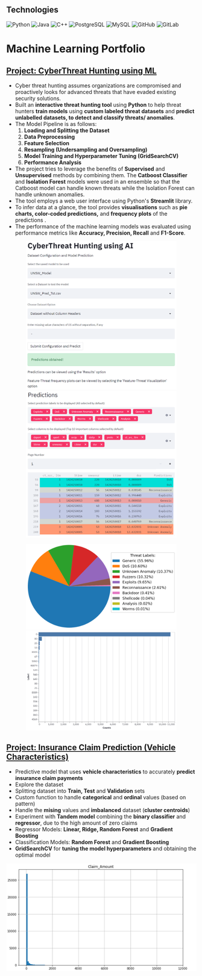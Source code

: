 
## Technologies

![Python](https://img.shields.io/badge/-Python-black?style=flat-square&logo=Python)
![Java](https://img.shields.io/badge/-java-E34A86?style=flat-square&logo=java)
![C++](https://img.shields.io/badge/-C++-00599C?style=flat-square&logo=c)
![PostgreSQL](https://img.shields.io/badge/-PostgreSQL-336791?style=flat-square&logo=postgresql)
![MySQL](https://img.shields.io/badge/-MySQL-black?style=flat-square&logo=mysql)
![GitHub](https://img.shields.io/badge/-GitHub-181717?style=flat-square&logo=github)
![GitLab](https://img.shields.io/badge/-GitLab-FCA121?style=flat-square&logo=gitlab)

# Machine Learning Portfolio

## [Project: CyberThreat Hunting using ML](https://github.com/tevinjose97/Machine-Learning-Projects/tree/main/CyberThreat-Hunting_using_ML)
* Cyber threat hunting assumes organizations are compromised and proactively looks for advanced threats that have evaded existing security solutions.
* Built an **interactive threat hunting tool** using **Python** to help threat hunters **train models** using **custom labeled threat datasets** and **predict unlabelled datasets, to detect and classify threats/ anomalies**.
* The Model Pipeline is as follows:
   1. **Loading and Splitting the Dataset**
   2. **Data Preprocessing**
   3. **Feature Selection**
   4. **Resampling (Undersampling and Oversampling)**
   5. **Model Training and Hyperparameter Tuning (GridSearchCV)**
   6. **Performance Analysis**
* The project tries to leverage the benefits of **Supervised** and **Unsupervised** methods by combining them. The **Catboost Classifier** and **Isolation Forest** models were used in an ensemble so that the Catboost model can handle known threats while the Isolation Forest can handle unknown anomalies.
* The tool employs a web user interface using Python's **Streamlit** library.
* To infer data at a glance, the tool provides **visualisations** such as **pie charts, color-coded predictions,** and **frequency plots** of the predictions .
* The performance of the machine learning models was evaluated using performance metrics like **Accuracy, Precision, Recall** and **F1-Score**.

<p align="center">
  <img src="/Images/threat_anomaly_pred_ui.png" width="400" />
  <img src="/Images/predictions_table.png" width="400" />
</p>

<p align="center">
  <img src="/Images/unsw_piechart.png" width="400" /> 
  <img src="/Images/unsw_feat_threat_results.png" width="400" />
</p>

## [Project: Insurance Claim Prediction (Vehicle Characteristics)](https://github.com/tevinjose97/Machine-Learning-Projects/tree/main/Insurance_Claim_Prediction_(Vehicle-Characteristics))
* Predictive model that uses **vehicle characteristics** to accurately **predict insurance claim payments**
* Explore the dataset
* Splitting dataset into **Train, Test** and **Validation** sets
* Custom function to handle **categorical** and **ordinal** values (based on pattern)
* Handle the **mising** values and **imbalanced** dataset (**cluster centroids**)
* Experiment with **Tandem model** combining the **binary classifier** and **regressor**, due to the high amount of zero claims
* Regressor Models: **Linear, Ridge, Random Forest** and **Gradient Boosting**
* Classification Models: **Random Forest** and **Gradient Boosting**
* **GridSearchCV** for **tuning the model hyperparameters** and obtaining the optimal model


<p align="center">
  <img src="/Images/Claims_Histogram.PNG" width="600" />
</p>
